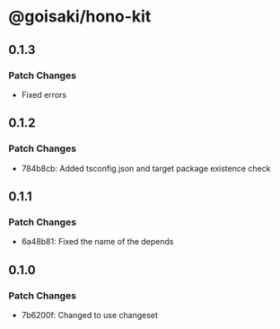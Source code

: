# @goisaki/hono-kit

## 0.1.3

### Patch Changes

- Fixed errors

## 0.1.2

### Patch Changes

- 784b8cb: Added tsconfig.json and target package existence check

## 0.1.1

### Patch Changes

- 6a48b81: Fixed the name of the depends

## 0.1.0

### Patch Changes

- 7b6200f: Changed to use changeset
